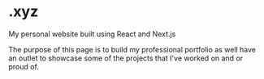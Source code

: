 # .xyz
My personal website built using React and Next.js

The purpose of this page is to build my professional portfolio as well have an outlet to showcase some of the projects that I've worked on and or proud of.
